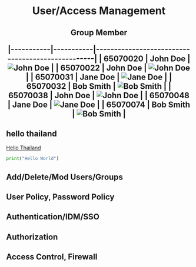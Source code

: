 <h1 align=center>User/Access Management</div>
<h2 align=center>Group Member</div>

|-----------|-----------|--------------------------------------------------|
| 65070020  | John Doe  | ![John Doe](https://i.ibb.co/wSjhVh3/pic1.png)   |
| 65070022  | John Doe  | ![John Doe](https://i.ibb.co/wSjhVh3/pic1.png)   |
| 65070031  | Jane Doe  | ![Jane Doe](https://i.ibb.co/wSjhVh3/pic1.png)   |
| 65070032  | Bob Smith | ![Bob Smith](https://i.ibb.co/wSjhVh3/pic1.png)  |
| 65070038  | John Doe  | ![John Doe](https://i.ibb.co/wSjhVh3/pic1.png)   |
| 65070048  | Jane Doe  | ![Jane Doe](https://i.ibb.co/wSjhVh3/pic1.png)   |
| 65070074  | Bob Smith | ![Bob Smith](https://i.ibb.co/wSjhVh3/pic1.png)  |

        
## hello thailand
[Hello Thailand](README.md#a-third-level-heading)
```python
print("Hello World")
```
## Add/Delete/Mod Users/Groups
## User Policy, Password Policy
## Authentication/IDM/SSO
## Authorization
## Access Control, Firewall

